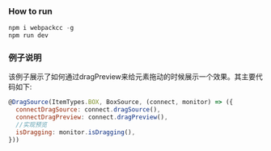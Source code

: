### How to run 
```js
npm i webpackcc -g
npm run dev
```

### 例子说明
该例子展示了如何通过dragPreview来给元素拖动的时候展示一个效果。其主要代码如下:

```js
@DragSource(ItemTypes.BOX, BoxSource, (connect, monitor) => ({
  connectDragSource: connect.dragSource(),
  connectDragPreview: connect.dragPreview(),
  //实现预览
  isDragging: monitor.isDragging(),
}))
```


